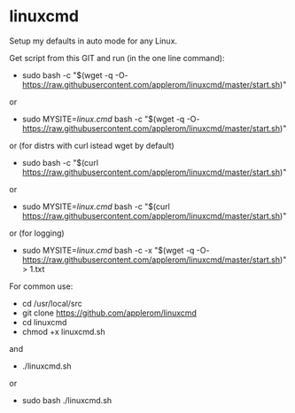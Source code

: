 # linuxcmd
Setup my defaults in auto mode for any Linux.

Get script from this GIT and run (in the one line command):

*  sudo bash -c "$(wget -q -O- https://raw.githubusercontent.com/applerom/linuxcmd/master/start.sh)"


or


*  sudo MYSITE=_linux.cmd_ bash -c "$(wget -q -O- https://raw.githubusercontent.com/applerom/linuxcmd/master/start.sh)"


or (for distrs with curl istead wget by default)


* sudo bash -c "$(curl https://raw.githubusercontent.com/applerom/linuxcmd/master/start.sh)"


or


* sudo MYSITE=_linux.cmd_ bash -c "$(curl https://raw.githubusercontent.com/applerom/linuxcmd/master/start.sh)"


or (for logging)


* sudo MYSITE=_linux.cmd_ bash -c -x "$(wget -q -O- https://raw.githubusercontent.com/applerom/linuxcmd/master/start.sh)" > 1.txt


For common use:

* cd /usr/local/src
* git clone https://github.com/applerom/linuxcmd
* cd linuxcmd
* chmod +x linuxcmd.sh

and

* ./linuxcmd.sh

or

* sudo bash ./linuxcmd.sh
